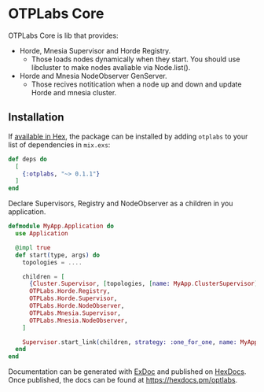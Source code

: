 # OTPLabs Core

OTPLabs Core is lib that provides:
- Horde, Mnesia Supervisor and Horde Registry.
  - Those loads nodes dynamically when they start. You should use libcluster to make nodes avaliable via Node.list().
- Horde and Mnesia NodeObserver GenServer.
  - Those recives notitication when a node up and down and update Horde and mnesia cluster.

## Installation

If [available in Hex](https://hex.pm/docs/publish), the package can be installed
by adding `otplabs` to your list of dependencies in `mix.exs`:

```elixir
def deps do
  [
    {:otplabs, "~> 0.1.1"}
  ]
end
```

Declare Supervisors, Registry and NodeObserver as a children in you application.

```elixir
defmodule MyApp.Application do
  use Application

  @impl true
  def start(type, args) do
    topologies = ....

    children = [
      {Cluster.Supervisor, [topologies, [name: MyApp.ClusterSupervisor]]},
      OTPLabs.Horde.Registry,
      OTPLabs.Horde.Supervisor,
      OTPLabs.Horde.NodeObserver,
      OTPLabs.Mnesia.Supervisor,
      OTPLabs.Mnesia.NodeObserver,
    ]

    Supervisor.start_link(children, strategy: :one_for_one, name: MyApp.Supervisor)
  end
end
```

Documentation can be generated with [ExDoc](https://github.com/elixir-lang/ex_doc)
and published on [HexDocs](https://hexdocs.pm). Once published, the docs can
be found at <https://hexdocs.pm/optlabs>.

